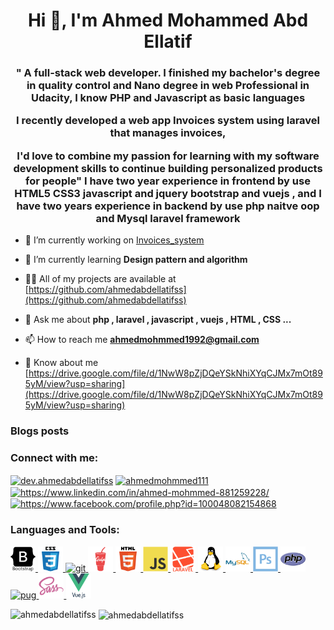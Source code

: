

<!--
**ahmedabdellatifss/ahmedabdellatifss** is a ✨ _special_ ✨ repository because its `README.md` (this file) appears on your GitHub profile.

Here are some ideas to get you started:
-->

<h1 align="center">Hi 👋, I'm Ahmed Mohammed Abd Ellatif</h1>
<h3 align="center">" A full-stack web developer. 
I finished my bachelor's degree in quality control and Nano degree in web Professional in Udacity, I know PHP and Javascript as basic languages

I recently developed a web app Invoices system using laravel  that manages invoices, 

I'd love to combine my passion for learning with my software development skills to continue building personalized products for people" I have two year experience in frontend by use HTML5 CSS3 javascript and jquery bootstrap and vuejs , and I have two years experience in backend by use php naitve oop and Mysql laravel framework</h3>


- 🔭 I’m currently working on [Invoices_system](https://github.com/ahmedabdellatifss/Invoices_system)

- 🌱 I’m currently learning **Design pattern and algorithm**

- 👨‍💻 All of my projects are available at [https://github.com/ahmedabdellatifss](https://github.com/ahmedabdellatifss)

- 💬 Ask me about **php , laravel , javascript , vuejs , HTML , CSS ...**

- 📫 How to reach me **ahmedmohmmed1992@gmail.com**

- 📄 Know about me [https://drive.google.com/file/d/1NwW8pZjDQeYSkNhiXYqCJMx7mOt895yM/view?usp=sharing](https://drive.google.com/file/d/1NwW8pZjDQeYSkNhiXYqCJMx7mOt895yM/view?usp=sharing)

### Blogs posts
<!-- BLOG-POST-LIST:START -->
<!-- BLOG-POST-LIST:END -->

<h3 align="left">Connect with me:</h3>
<p align="left">
<a href="https://dev.to/dev.ahmedabdellatifss" target="blank"><img align="center" src="https://raw.githubusercontent.com/rahuldkjain/github-profile-readme-generator/master/src/images/icons/Social/devto.svg" alt="dev.ahmedabdellatifss" height="30" width="40" /></a>
<a href="https://twitter.com/ahmedmohmmed111" target="blank"><img align="center" src="https://raw.githubusercontent.com/rahuldkjain/github-profile-readme-generator/master/src/images/icons/Social/twitter.svg" alt="ahmedmohmmed111" height="30" width="40" /></a>
<a href="https://linkedin.com/in/https://www.linkedin.com/in/ahmed-mohmmed-881259228/" target="blank"><img align="center" src="https://raw.githubusercontent.com/rahuldkjain/github-profile-readme-generator/master/src/images/icons/Social/linked-in-alt.svg" alt="https://www.linkedin.com/in/ahmed-mohmmed-881259228/" height="30" width="40" /></a>
<a href="https://fb.com/https://www.facebook.com/profile.php?id=100048082154868" target="blank"><img align="center" src="https://raw.githubusercontent.com/rahuldkjain/github-profile-readme-generator/master/src/images/icons/Social/facebook.svg" alt="https://www.facebook.com/profile.php?id=100048082154868" height="30" width="40" /></a>
</p>

<h3 align="left">Languages and Tools:</h3>
<p align="left"> <a href="https://getbootstrap.com" target="_blank" rel="noreferrer"> <img src="https://raw.githubusercontent.com/devicons/devicon/master/icons/bootstrap/bootstrap-plain-wordmark.svg" alt="bootstrap" width="40" height="40"/> </a> <a href="https://www.w3schools.com/css/" target="_blank" rel="noreferrer"> <img src="https://raw.githubusercontent.com/devicons/devicon/master/icons/css3/css3-original-wordmark.svg" alt="css3" width="40" height="40"/> </a> <a href="https://git-scm.com/" target="_blank" rel="noreferrer"> <img src="https://www.vectorlogo.zone/logos/git-scm/git-scm-icon.svg" alt="git" width="40" height="40"/> </a> <a href="https://gulpjs.com" target="_blank" rel="noreferrer"> <img src="https://raw.githubusercontent.com/devicons/devicon/master/icons/gulp/gulp-plain.svg" alt="gulp" width="40" height="40"/> </a> <a href="https://www.w3.org/html/" target="_blank" rel="noreferrer"> <img src="https://raw.githubusercontent.com/devicons/devicon/master/icons/html5/html5-original-wordmark.svg" alt="html5" width="40" height="40"/> </a> <a href="https://developer.mozilla.org/en-US/docs/Web/JavaScript" target="_blank" rel="noreferrer"> <img src="https://raw.githubusercontent.com/devicons/devicon/master/icons/javascript/javascript-original.svg" alt="javascript" width="40" height="40"/> </a> <a href="https://laravel.com/" target="_blank" rel="noreferrer"> <img src="https://raw.githubusercontent.com/devicons/devicon/master/icons/laravel/laravel-plain-wordmark.svg" alt="laravel" width="40" height="40"/> </a> <a href="https://www.linux.org/" target="_blank" rel="noreferrer"> <img src="https://raw.githubusercontent.com/devicons/devicon/master/icons/linux/linux-original.svg" alt="linux" width="40" height="40"/> </a> <a href="https://www.mysql.com/" target="_blank" rel="noreferrer"> <img src="https://raw.githubusercontent.com/devicons/devicon/master/icons/mysql/mysql-original-wordmark.svg" alt="mysql" width="40" height="40"/> </a> <a href="https://www.photoshop.com/en" target="_blank" rel="noreferrer"> <img src="https://raw.githubusercontent.com/devicons/devicon/master/icons/photoshop/photoshop-line.svg" alt="photoshop" width="40" height="40"/> </a> <a href="https://www.php.net" target="_blank" rel="noreferrer"> <img src="https://raw.githubusercontent.com/devicons/devicon/master/icons/php/php-original.svg" alt="php" width="40" height="40"/> </a> <a href="https://pugjs.org" target="_blank" rel="noreferrer"> <img src="https://cdn.worldvectorlogo.com/logos/pug.svg" alt="pug" width="40" height="40"/> </a> <a href="https://sass-lang.com" target="_blank" rel="noreferrer"> <img src="https://raw.githubusercontent.com/devicons/devicon/master/icons/sass/sass-original.svg" alt="sass" width="40" height="40"/> </a> <a href="https://vuejs.org/" target="_blank" rel="noreferrer"> <img src="https://raw.githubusercontent.com/devicons/devicon/master/icons/vuejs/vuejs-original-wordmark.svg" alt="vuejs" width="40" height="40"/> </a> </p>

<p><img align="left" src="https://github-readme-stats.vercel.app/api/top-langs?username=ahmedabdellatifss&show_icons=true&locale=en&layout=compact" alt="ahmedabdellatifss" /></p>

<p>&nbsp;<img align="center" src="https://github-readme-stats.vercel.app/api?username=ahmedabdellatifss&show_icons=true&locale=en" alt="ahmedabdellatifss" /></p>

